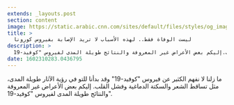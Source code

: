 ```yaml
--- 
extends: _layouts.post 
section: content 
image: https://static.arabic.cnn.com/sites/default/files/styles/og_image_video_v1/public/2020/10/09/images/uncommon-covid-symptoms-wen.jpg?itok=YJRAj2Kh 
title: > 
  ليست الوفاة فقط.. لهذه الأسباب لا تريد الإصابة بفيروس كورونا 
description: > 
  ما زلنا لا نفهم الكثير عن فيروس "كوفيد-19" وقد بدأنا للتو في رؤية الآثار طويلة المدى، مثل تساقط الشعر والسكتة الدماغية وفشل القلب.إليكم بعض الأعراض غير المعروفة والنتائج طويلة المدى لفيروس "كوفيد-19". 
date: 1602310283.0436795 
--- 
```

ما زلنا لا نفهم الكثير عن فيروس "كوفيد-19" وقد بدأنا للتو في رؤية الآثار طويلة المدى، مثل تساقط الشعر والسكتة الدماغية وفشل القلب. إليكم بعض الأعراض غير المعروفة والنتائج طويلة المدى لفيروس "كوفيد-19".